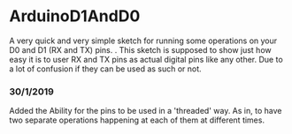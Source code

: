 # ArduinoD1AndD0
A very quick and very simple sketch for running some operations on your D0 and D1 (RX and TX) pins.
.
This sketch is supposed to show just how easy it is to user RX and TX pins as actual digital pins like any other.
Due to a lot of confusion if they can be used as such or not. 

### 30/1/2019
Added the Ability for the pins to be used in a 'threaded' way. As in, to have two separate operations happening at each of them at different times.  
